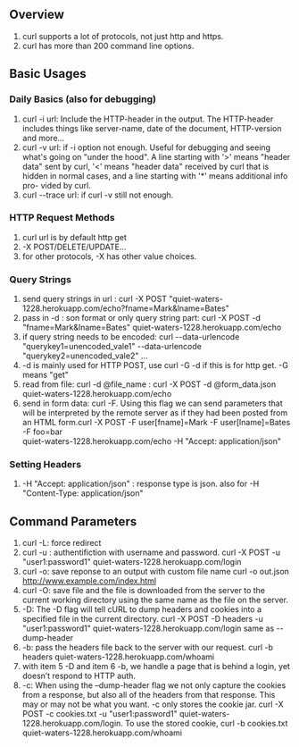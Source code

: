 ## Overview
1. curl supports a lot of protocols, not just http and https.
2. curl has more than 200 command line options.

## Basic Usages
### Daily Basics (also for debugging)
1. curl -i url: Include the HTTP-header in the output. The HTTP-header includes things like server-name, date of the document, HTTP-version and more...
2. curl -v url: if -i option not enough. Useful for debugging and seeing what's going on "under the hood". A line starting with '>' means "header
              data" sent by curl, '<' means "header data" received by curl that is hidden in normal cases, and a line starting with '*' means additional info pro-
              vided by curl.
3. curl --trace url: if curl -v still not enough.

### HTTP Request Methods
1. curl url is by default http get
2. -X POST/DELETE/UPDATE... 
3. for other protocols, -X has other value choices.

### Query Strings
1. send query strings in url : curl -X POST "quiet-waters-1228.herokuapp.com/echo?fname=Mark&lname=Bates"
2. pass in -d : son format or only query string part: curl -X POST -d "fname=Mark&lname=Bates" quiet-waters-1228.herokuapp.com/echo
3. if query string needs to be encoded: curl --data-urlencode "querykey1=unencoded_vale1" --data-urlencode "querykey2=unencoded_vale2" ...
4. -d is mainly used for HTTP POST, use curl -G -d if this is for http get. -G means "get"
5. read from file: curl -d @file_name : curl -X POST -d @form_data.json quiet-waters-1228.herokuapp.com/echo
6. send in form data: curl -F. Using this flag we can send parameters that will be interpreted by the remote server as if they had been posted from an HTML form.curl -X POST -F user[fname]=Mark -F user[lname]=Bates -F foo=bar \
  quiet-waters-1228.herokuapp.com/echo -H "Accept: application/json"
### Setting Headers
1. -H "Accept: application/json" : response type is json. also for -H "Content-Type: application/json"


## Command Parameters
1. curl -L: force redirect
2. curl -u : authentifiction with username and password. curl -X POST -u "user1:password1" quiet-waters-1228.herokuapp.com/login
3. curl -o: save reponse to an output with custom file name curl -o out.json http://www.example.com/index.html
4. curl -O: save file and the file is downloaded from the server to the current working directory using the same name as the file on the server.
5. -D: The -D flag will tell cURL to dump headers and cookies into a specified file in the current directory. curl -X POST -D headers -u "user1:password1" quiet-waters-1228.herokuapp.com/login same as --dump-header
6. -b:  pass the headers file back to the server with our request. curl -b headers quiet-waters-1228.herokuapp.com/whoami
7. with item 5 -D and item 6 -b, we handle a page that is behind a login, yet doesn’t respond to HTTP auth.
8. -c: When using the –dump-header flag we not only capture the cookies from a response, but also all of the headers from that response. This may or may not be what you want. -c only stores the cookie jar. curl -X POST -c cookies.txt -u "user1:password1" quiet-waters-1228.herokuapp.com/login. To use the stored cookie,  curl -b cookies.txt quiet-waters-1228.herokuapp.com/whoami


